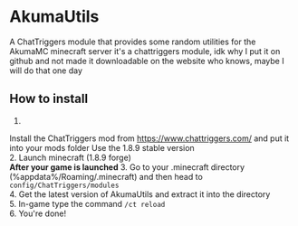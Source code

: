 # AkumaUtils
A ChatTriggers module that provides some random utilities for the AkumaMC minecraft server
it's a chattriggers module, idk why I put it on github and not made it downloadable on the website
who knows, maybe I will do that one day

## How to install
1.
 Install the ChatTriggers mod from https://www.chattriggers.com/ and put it into your mods folder
 Use the 1.8.9 stable version
<br>
2. Launch minecraft (1.8.9 forge)
<br>
**After your game is launched**
3. Go to your .minecraft directory (%appdata%/Roaming/.minecraft) and then head to `config/ChatTriggers/modules`
<br>
4. Get the latest version of AkumaUtils and extract it into the directory
<br>
5. In-game type the command `/ct reload`
<br>
6. You're done!